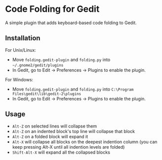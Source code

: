 Code Folding for Gedit
========================

A simple plugin that adds keyboard-based code folding to Gedit.

Installation
--------------

For Unix/Linux:
- Move `folding.gedit-plugin` and `folding.py` into `~/.gnome2/gedit/plugins`
- In Gedit, go to Edit &rarr; Preferences &rarr; Plugins to enable the plugin.

For Windows:
- Move `folding.gedit-plugin` and `folding.py` into `C:\Program Files\gedit\lib\gedit-2\plugins`
- In Gedit, go to Edit &rarr; Preferences &rarr; Plugins to enable the plugin.

Usage
--------

- `Alt-Z` on selected lines will collapse them
- `Alt-Z` on an indented block's top line will collapse that block
- `Alt-Z` on a folded block will expand it
- `Alt-X` will collapse all blocks on the deepest indention column (you can keep pressing Alt-X until all indention levels are folded)
- `Shift-Alt-X` will expand all the collapsed blocks


